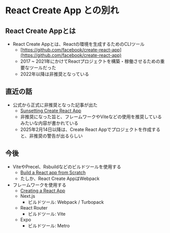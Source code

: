 # React Create App との別れ

## React Create Appとは

- React Create Appとは、Reactの環境を生成するためのCLIツール
  - [https://github.com/facebook/create-react-app](https://github.com/facebook/create-react-app)
  - 2017 ~ 2021年にかけてReactプロジェクトを構築・稼働させるための重要なツールだった
  - 2022年以降は非推奨となっている

## 直近の話

- 公式から正式に非推奨となった記事が出た
  - [Sunsetting Create React App](https://react.dev/blog/2025/02/14/sunsetting-create-react-app)
  - 非推奨になった旨と、フレームワークやViteなどの使用を推奨しているみたいな内容が書かれている
  - 2025年2月14日以降は、Create React Appでプロジェクトを作成すると、非推奨の警告が出るらしい

## 今後

- ViteやPrecel、Rsbuildなどのビルドツールを使用する
  - [Build a React app from Scratch](https://react.dev/learn/build-a-react-app-from-scratch)
  - たしか、React Create AppはWebpack
- フレームワークを使用する
  - [Creating a React App](https://react.dev/learn/creating-a-react-app)
  - Next.js
    - ビルドツール: Webpack / Turbopack
  - React Router
    - ビルドツール: Vite
  - Expo
    - ビルドツール: Metro
